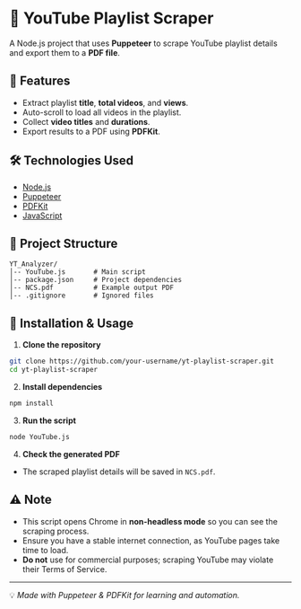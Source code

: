# 🎵 YouTube Playlist Scraper

A Node.js project that uses **Puppeteer** to scrape YouTube playlist details and export them to a **PDF file**.

## 📌 Features
- Extract playlist **title**, **total videos**, and **views**.
- Auto-scroll to load all videos in the playlist.
- Collect **video titles** and **durations**.
- Export results to a PDF using **PDFKit**.

## 🛠️ Technologies Used
- [Node.js](https://nodejs.org/)
- [Puppeteer](https://pptr.dev/)
- [PDFKit](https://pdfkit.org/)
- [JavaScript](https://developer.mozilla.org/en-US/docs/Web/JavaScript)

## 📂 Project Structure
```
YT_Analyzer/
│-- YouTube.js       # Main script
│-- package.json     # Project dependencies
│-- NCS.pdf          # Example output PDF
│-- .gitignore       # Ignored files
```

## 🚀 Installation & Usage

1. **Clone the repository**
```bash
git clone https://github.com/your-username/yt-playlist-scraper.git
cd yt-playlist-scraper
```

2. **Install dependencies**
```bash
npm install
```

3. **Run the script**
```bash
node YouTube.js
```

4. **Check the generated PDF**
- The scraped playlist details will be saved in `NCS.pdf`.

## ⚠️ Note
- This script opens Chrome in **non-headless mode** so you can see the scraping process.
- Ensure you have a stable internet connection, as YouTube pages take time to load.
- **Do not** use for commercial purposes; scraping YouTube may violate their Terms of Service.

---
💡 *Made with Puppeteer & PDFKit for learning and automation.*
